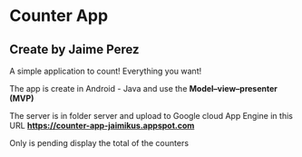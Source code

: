 # Counter App
## Create by Jaime Perez

A simple application to count! Everything you want!

The app is create in Android - Java and use the **Model–view–presenter (MVP)**

The server is in folder server and upload to Google cloud App Engine in this URL **https://counter-app-jaimikus.appspot.com**

Only is pending display the total of the counters
